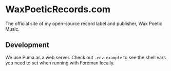 # WaxPoeticRecords.com

The official site of my open-source record label and publisher, Wax
Poetic Music.

## Development

We use Puma as a web server. Check out `.env.example` to see the shell
vars you need to set when running with Foreman locally.
